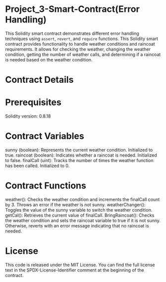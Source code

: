 # Project_3-Smart-Contract(Error Handling)
This Solidity smart contract demonstrates different error handling techniques using `assert`, `revert`, and `require` functions. This Solidity smart contract provides functionality to handle weather conditions and raincoat requirements. It allows for checking the weather, changing the weather condition, getting the number of weather calls, and determining if a raincoat is needed based on the weather condition.

# Contract Details
# Prerequisites
Solidity version: 0.8.18

# Contract Variables
sunny (boolean): Represents the current weather condition. Initialized to true.
raincoat (boolean): Indicates whether a raincoat is needed. Initialized to false.
finalCall (uint): Tracks the number of times the weather function has been called. Initialized to 0.

# Contract Functions
weather(): Checks the weather condition and increments the finalCall count by 3. Throws an error if the weather is not sunny.
weatherChanger(): Toggles the value of the sunny variable to switch the weather condition.
getCal(): Retrieves the current value of finalCall.
BringRaincoat(): Checks the weather condition and sets the raincoat variable to true if it is not sunny. Otherwise, reverts with an error message indicating that no raincoat is needed.

# License
This code is released under the MIT License. You can find the full license text in the SPDX-License-Identifier comment at the beginning of the contract.
